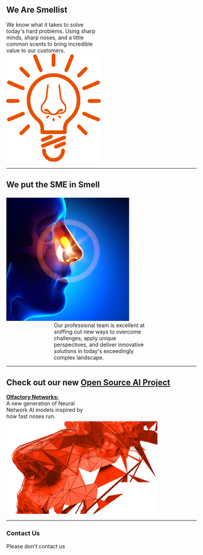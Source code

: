 ## We Are Smellist 
<div class="textfirstwrapper">
    <div style="width: 50%">
    We know what it takes to solve today's hard problems. Using sharp minds, sharp noses, and a little common scents to bring incredible value to our customers.
    </div>
    <div style="margin-left: auto; margin-right: auto;">
    <img style="max-width: 250px; " title="not bad huh?" src="./assets/img/smellist_logo_orange.png">
    </div>
</div>

---

## We put the SME in Smell

<div class="imgfirstwrapper">
    <div >
    <img style="max-width: 325px; transform: scaleX(-1); padding-top: 5px" title="This image is originally for a sinus infection lol" src="./assets/img/NoseSME.jpg">
    </div>
    <div style="width: 50%; margin-left: auto; margin-right: auto">
    Our professional team is excellent at sniffing out new ways to overcome challenges, apply unique perspectives, and deliver innovative solutions in today's exceedingly complex landscape.
    </div>
</div>

---

## Check out our new [Open Source AI Project](/olfactorynetworks.html)

<!-- <div class="split" style="display:flex"> -->
<div class="textfirstwrapper">
    <div style="width: 45%;">
     <a href="/olfactorynetworks.html"> <strong> Olfactory Networks: </strong></a>
     <br>
     A new generation of Neural Network AI models inspired by how fast noses run.
    </div>
    <div>
    <a href="/olfactorynetworks.html"> <img style="max-width: 400px; transform: scaleX(-1); padding-top: 5px" title="an image with a link!" src="./assets/img/Digital-Nose_cropped_orange.png"></a>
    </div>
</div>


---


### Contact Us

Please don't contact us
